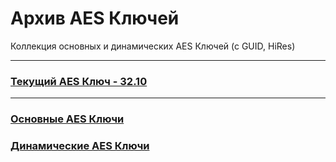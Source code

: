 # Архив AES Ключей

Коллекция основных и динамических AES Ключей (с GUID, HiRes)
___

### [Текущий AES Ключ - 32.10]()
___

### [Основные AES Ключи]()

### [Динамические AES Ключи]()